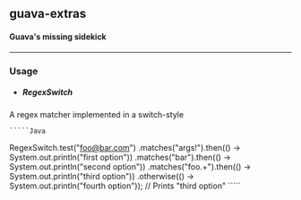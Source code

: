 guava-extras
------------

#### Guava's missing sidekick

---

### Usage

- ##### RegexSwitch
A regex matcher implemented in a switch-style

    `````Java
RegexSwitch.test("foo@bar.com")
        .matches("args!").then(() -> System.out.println("first option"))
        .matches("bar").then(() -> System.out.println("second option"))
        .matches("foo.+").then(() -> System.out.println("third option"))
        .otherwise(() -> System.out.println("fourth option"));
// Prints "third option"
    `````

